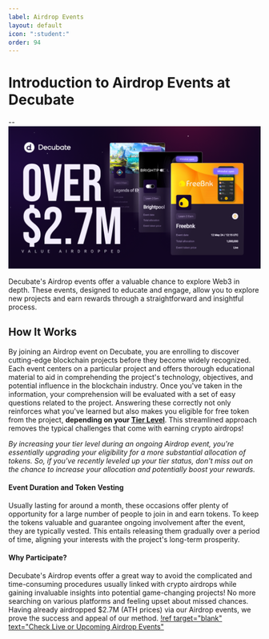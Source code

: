 ```yaml
---
label: Airdrop Events
layout: default
icon: ":student:"
order: 94
---
```


# Introduction to Airdrop Events at Decubate

--![](../static\l2e.png)

Decubate's Airdrop events offer a valuable chance to explore Web3 in depth. These events, designed to educate and engage, allow you to explore new projects and earn rewards through a straightforward and insightful process.

## How It Works

By joining an Airdrop event on Decubate, you are enrolling to discover cutting-edge blockchain projects before they become widely recognized. Each event centers on a particular project and offers thorough educational material to aid in comprehending the project's technology, objectives, and potential influence in the blockchain industry. Once you've taken in the information, your comprehension will be evaluated with a set of easy questions related to the project. Answering these correctly not only reinforces what you've learned but also makes you eligible for free token from the project, **depending on your [Tier Level](https://docs.decubate.com/the-launchpad/tier-system/)**. This streamlined approach removes the typical challenges that come with earning crypto airdrops!

_By increasing your tier level during an ongoing Airdrop event, you're essentially upgrading your eligibility for a more substantial allocation of tokens. So, if you've recently leveled up your tier status, don't miss out on the chance to increase your allocation and potentially boost your rewards._

#### Event Duration and Token Vesting

Usually lasting for around a month, these occasions offer plenty of opportunity for a large number of people to join in and earn tokens. To keep the tokens valuable and guarantee ongoing involvement after the event, they are typically vested. This entails releasing them gradually over a period of time, aligning your interests with the project's long-term prosperity.

#### Why Participate?

Decubate's Airdrop events offer a great way to avoid the complicated and time-consuming procedures usually linked with crypto airdrops while gaining invaluable insights into potential game-changing projects! No more searching on various platforms and feeling upset about missed chances. Having already airdropped $2.7M (ATH prices) via our Airdrop events, we prove the success and appeal of our method.
[!ref target="blank" text="Check Live or Upcoming Airdrop Events"](https://platform.decubate.com/#events)
